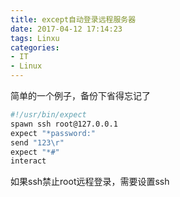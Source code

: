 ```yaml
---
title: except自动登录远程服务器
date: 2017-04-12 17:14:23
tags: Linxu
categories:
- IT
- Linux
---
```



简单的一个例子，备份下省得忘记了

```bash
#!/usr/bin/expect
spawn ssh root@127.0.0.1
expect "*password:"
send "123\r"
expect "*#"
interact
```

如果ssh禁止root远程登录，需要设置ssh